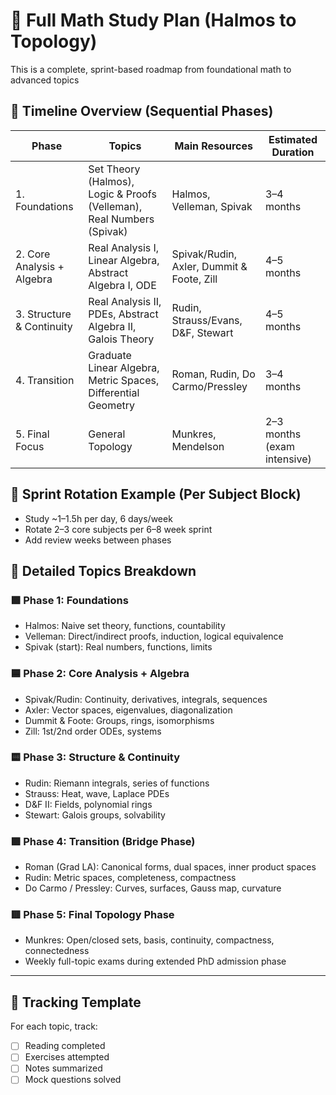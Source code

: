 
# 🧠 Full Math Study Plan (Halmos to Topology)

This is a complete, sprint-based roadmap from foundational math to advanced topics

## 📅 Timeline Overview (Sequential Phases)

| Phase | Topics | Main Resources | Estimated Duration |
|-------|--------|----------------|--------------------|
| 1. Foundations | Set Theory (Halmos), Logic & Proofs (Velleman), Real Numbers (Spivak) | Halmos, Velleman, Spivak | 3–4 months |
| 2. Core Analysis + Algebra | Real Analysis I, Linear Algebra, Abstract Algebra I, ODE | Spivak/Rudin, Axler, Dummit & Foote, Zill | 4–5 months |
| 3. Structure & Continuity | Real Analysis II, PDEs, Abstract Algebra II, Galois Theory | Rudin, Strauss/Evans, D&F, Stewart | 4–5 months |
| 4. Transition | Graduate Linear Algebra, Metric Spaces, Differential Geometry | Roman, Rudin, Do Carmo/Pressley | 3–4 months |
| 5. Final Focus | General Topology | Munkres, Mendelson | 2–3 months (exam intensive) |

## 🔁 Sprint Rotation Example (Per Subject Block)

- Study ~1–1.5h per day, 6 days/week
- Rotate 2–3 core subjects per 6–8 week sprint
- Add review weeks between phases

## 📘 Detailed Topics Breakdown

### 🟩 Phase 1: Foundations
- Halmos: Naive set theory, functions, countability
- Velleman: Direct/indirect proofs, induction, logical equivalence
- Spivak (start): Real numbers, functions, limits

### 🟦 Phase 2: Core Analysis + Algebra
- Spivak/Rudin: Continuity, derivatives, integrals, sequences
- Axler: Vector spaces, eigenvalues, diagonalization
- Dummit & Foote: Groups, rings, isomorphisms
- Zill: 1st/2nd order ODEs, systems

### 🟨 Phase 3: Structure & Continuity
- Rudin: Riemann integrals, series of functions
- Strauss: Heat, wave, Laplace PDEs
- D&F II: Fields, polynomial rings
- Stewart: Galois groups, solvability

### 🟪 Phase 4: Transition (Bridge Phase)
- Roman (Grad LA): Canonical forms, dual spaces, inner product spaces
- Rudin: Metric spaces, completeness, compactness
- Do Carmo / Pressley: Curves, surfaces, Gauss map, curvature

### 🟥 Phase 5: Final Topology Phase
- Munkres: Open/closed sets, basis, continuity, compactness, connectedness
- Weekly full-topic exams during extended PhD admission phase

---

## 🔧 Tracking Template
For each topic, track:
- [ ] Reading completed
- [ ] Exercises attempted
- [ ] Notes summarized
- [ ] Mock questions solved
